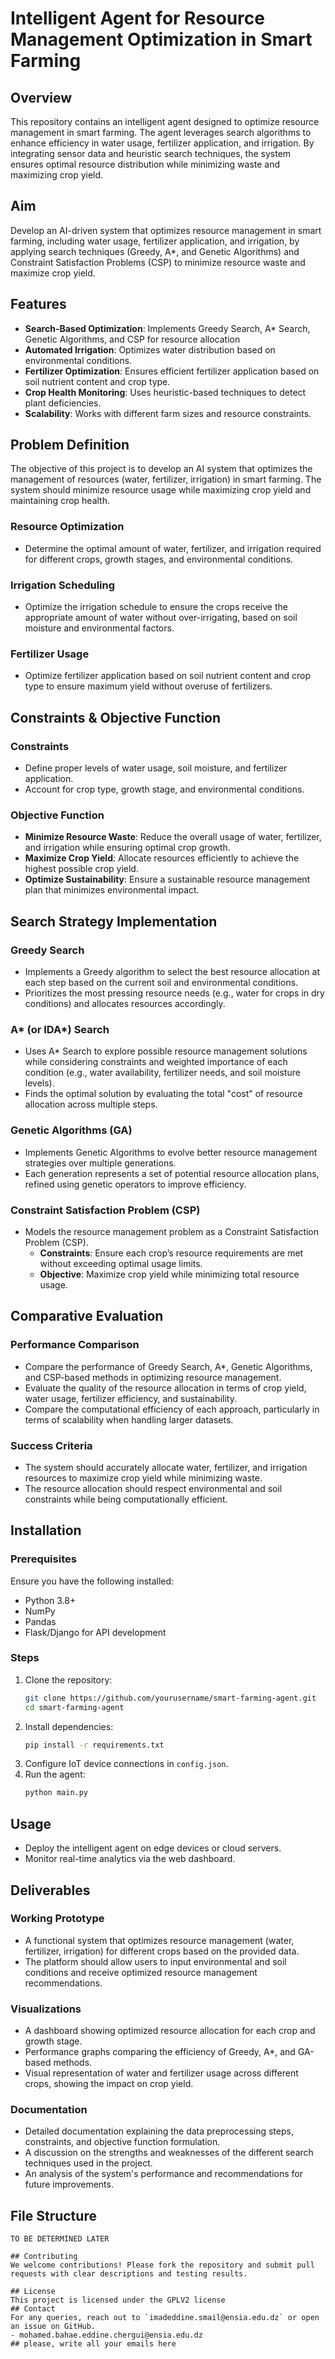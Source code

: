 # Intelligent Agent for Resource Management Optimization in Smart Farming

## Overview
This repository contains an intelligent agent designed to optimize resource management in smart farming. The agent leverages search algorithms to enhance efficiency in water usage, fertilizer application, and irrigation. By integrating sensor data and heuristic search techniques, the system ensures optimal resource distribution while minimizing waste and maximizing crop yield.

## Aim
Develop an AI-driven system that optimizes resource management in smart farming, including water usage, fertilizer application, and irrigation, by applying search techniques (Greedy, A*, and Genetic Algorithms) and Constraint Satisfaction Problems (CSP) to minimize resource waste and maximize crop yield.

## Features
- **Search-Based Optimization**: Implements Greedy Search, A* Search, Genetic Algorithms, and CSP for resource allocation
- **Automated Irrigation**: Optimizes water distribution based on environmental conditions.
- **Fertilizer Optimization**: Ensures efficient fertilizer application based on soil nutrient content and crop type.
- **Crop Health Monitoring**: Uses heuristic-based techniques to detect plant deficiencies.
- **Scalability**: Works with different farm sizes and resource constraints.

## Problem Definition
The objective of this project is to develop an AI system that optimizes the management of resources (water, fertilizer, irrigation) in smart farming. The system should minimize resource usage while maximizing crop yield and maintaining crop health.

### Resource Optimization
- Determine the optimal amount of water, fertilizer, and irrigation required for different crops, growth stages, and environmental conditions.

### Irrigation Scheduling
- Optimize the irrigation schedule to ensure the crops receive the appropriate amount of water without over-irrigating, based on soil moisture and environmental factors.

### Fertilizer Usage
- Optimize fertilizer application based on soil nutrient content and crop type to ensure maximum yield without overuse of fertilizers.

## Constraints & Objective Function
### Constraints
- Define proper levels of water usage, soil moisture, and fertilizer application.
- Account for crop type, growth stage, and environmental conditions.

### Objective Function
- **Minimize Resource Waste**: Reduce the overall usage of water, fertilizer, and irrigation while ensuring optimal crop growth.
- **Maximize Crop Yield**: Allocate resources efficiently to achieve the highest possible crop yield.
- **Optimize Sustainability**: Ensure a sustainable resource management plan that minimizes environmental impact.

## Search Strategy Implementation
### Greedy Search
- Implements a Greedy algorithm to select the best resource allocation at each step based on the current soil and environmental conditions.
- Prioritizes the most pressing resource needs (e.g., water for crops in dry conditions) and allocates resources accordingly.

### A* (or IDA*) Search
- Uses A* Search to explore possible resource management solutions while considering constraints and weighted importance of each condition (e.g., water availability, fertilizer needs, and soil moisture levels).
- Finds the optimal solution by evaluating the total "cost" of resource allocation across multiple steps.

### Genetic Algorithms (GA)
- Implements Genetic Algorithms to evolve better resource management strategies over multiple generations.
- Each generation represents a set of potential resource allocation plans, refined using genetic operators to improve efficiency.

### Constraint Satisfaction Problem (CSP)
- Models the resource management problem as a Constraint Satisfaction Problem (CSP).
  - **Constraints**: Ensure each crop’s resource requirements are met without exceeding optimal usage limits.
  - **Objective**: Maximize crop yield while minimizing total resource usage.

## Comparative Evaluation
### Performance Comparison
- Compare the performance of Greedy Search, A*, Genetic Algorithms, and CSP-based methods in optimizing resource management.
- Evaluate the quality of the resource allocation in terms of crop yield, water usage, fertilizer efficiency, and sustainability.
- Compare the computational efficiency of each approach, particularly in terms of scalability when handling larger datasets.

### Success Criteria
- The system should accurately allocate water, fertilizer, and irrigation resources to maximize crop yield while minimizing waste.
- The resource allocation should respect environmental and soil constraints while being computationally efficient.

## Installation
### Prerequisites
Ensure you have the following installed:
- Python 3.8+
- NumPy
- Pandas
- Flask/Django for API development

### Steps
1. Clone the repository:
   ```bash
   git clone https://github.com/yourusername/smart-farming-agent.git
   cd smart-farming-agent
   ```
2. Install dependencies:
   ```bash
   pip install -r requirements.txt
   ```
3. Configure IoT device connections in `config.json`.
4. Run the agent:
   ```bash
   python main.py
   ```

## Usage
- Deploy the intelligent agent on edge devices or cloud servers.
- Monitor real-time analytics via the web dashboard.

## Deliverables
### Working Prototype
- A functional system that optimizes resource management (water, fertilizer, irrigation) for different crops based on the provided data.
- The platform should allow users to input environmental and soil conditions and receive optimized resource management recommendations.

### Visualizations
- A dashboard showing optimized resource allocation for each crop and growth stage.
- Performance graphs comparing the efficiency of Greedy, A*, and GA-based methods.
- Visual representation of water and fertilizer usage across different crops, showing the impact on crop yield.

### Documentation
- Detailed documentation explaining the data preprocessing steps, constraints, and objective function formulation.
- A discussion on the strengths and weaknesses of the different search techniques used in the project.
- An analysis of the system's performance and recommendations for future improvements.

## File Structure
```
TO BE DETERMINED LATER

## Contributing
We welcome contributions! Please fork the repository and submit pull requests with clear descriptions and testing results.

## License
This project is licensed under the GPLV2 license
## Contact
For any queries, reach out to `imadeddine.smail@ensia.edu.dz` or open an issue on GitHub.
- mohamed.bahae.eddine.chergui@ensia.edu.dz
## please, write all your emails here

